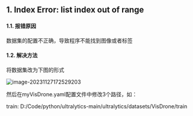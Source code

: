 ## 1. Index Error: list index out of range

#### 1.1. 报错原因

数据集的配置不正确，导致程序不能找到图像或者标签

#### 1.2. 解决方法

将数据集改为下图的形式

![image-20231127172529203](../../assets/image-20231127172529203-1701082331662-1.png)

然后在myVisDrone.yaml配置文件中修改3个路径，如：

train: D:/Code/python/ultralytics-main/ultralytics/datasets/VisDrone/train